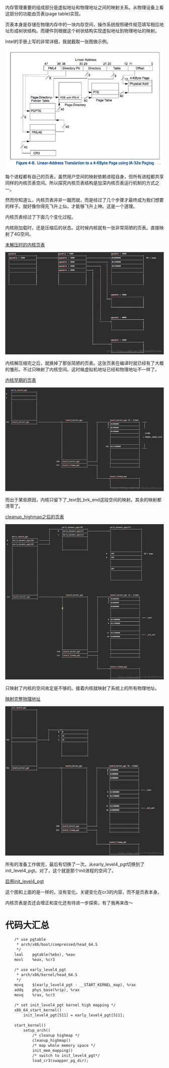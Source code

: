 内存管理重要的组成部分是虚拟地址和物理地址之间的映射关系。从物理设备上看这部分的功能由页表(page table)实现。

页表本身是存储在物理内存中的一块内存空间，操作系统按照硬件规范填写相应地址形成树状结构。而硬件则根据这个树状结构实现虚拟地址到物理地址的映射。

Intel的手册上写的非常详细，我就截取一张图做示例。

![这里写图片描述](/kernel_pagetable/intel_virtual_phys_add.png)

每个进程都有自己的页表，虽然用户空间的映射依赖进程自身，但所有进程都共享同样的内核页表空间。所以探究内核页表结构是加深内核页表运行机制的方式之一。

然而你知道么，内核页表并非一蹴而就，而是经过了几个步骤才最终成为我们想要的样子。就好像你得先飞升上仙，才能够飞升上神。这是一个道理。

内核页表经过了下面几个变化过程。

内核刚加载时，还是压缩后的状态。这时候内核就有一张非常简陋的页表。直接映射了4G空间。

[未解压时的内核页表][1]

![这里写图片描述](/kernel_pagetable/pagetable_before_decompression.png)

内核解压缩完之后，就换掉了那张简陋的页表。这张页表在编译时就已经有了大概的雏形。不过只映射了内核空间。这时候虚拟机地址已经和物理地址不一样了。

[内核早期的页表][2]

![这里写图片描述](/kernel_pagetable/pagetable_compiled.png)

而出于某些原因，内核只留下了_text到_brk_end这段空间的映射。其余的映射都清零了。

[cleanup_highmap之后的页表][3]

![这里写图片描述](/kernel_pagetable/pagetable_after_cleanup_highmap.png)

只映射了内核的空间肯定是不够的。接着内核就映射了系统上的所有物理地址。

[映射完整物理地址][4]

![这里写图片描述](/kernel_pagetable/map_whole_memory.png)

所有的准备工作做完，最后有切换了一次。从early_level4_pgt切换到了init_level4_pgt。对了，这个就是那个init进程的空间了。

[启用init_level4_pgt][5]

这个图和上面的是一样的，没有变化。关键变化在cr3的内容，而不是页表本身。

内核页表是否还会增正和变化还有待进一步探索，有了我再来改～

# 代码大汇总

```
    /* use pgtable
     * arch/x86/boot/compressed/head_64.S
     */
    leal	pgtable(%ebx), %eax
    movl	%eax, %cr3

    /* use early_level4_pgt
     * arch/x86/kernel/head_64.S
     */
    movq	$(early_level4_pgt - __START_KERNEL_map), %rax
    addq	phys_base(%rip), %rax
    movq	%rax, %cr3

    /* set init_level4_pgt kernel high mapping */
    x86_64_start_kernel()
        init_level4_pgt[511] = early_level4_pgt[511];

    start_kernel()
        setup_arch()
            /* cleanup highmap */
            cleanup_highmap()
            /* map whole memory space */
            init_mem_mapping()
            /* switch to init_level4_pgt*/
            load_cr3(swapper_pg_dir);
```

[1]: /kernel_pagetable/01-pagetable_before_decompressed.md
[2]: /kernel_pagetable/02-pagetable_compiled_in.md
[3]: /kernel_pagetable/03-pagetable_after_cleanup_highmap.md
[4]: /kernel_pagetable/04-map_whole_memory.md
[5]: /kernel_pagetable/05-switch_to_init_level4_pgt.md
